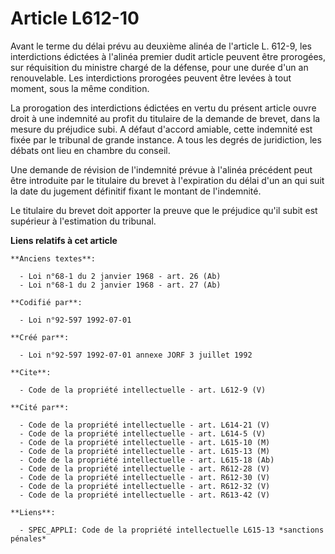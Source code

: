 # Article L612-10

Avant le terme du délai prévu au deuxième alinéa de l'article L. 612-9, les interdictions édictées à l'alinéa premier dudit
article peuvent être prorogées, sur réquisition du ministre chargé de la défense, pour une durée d'un an renouvelable. Les
interdictions prorogées peuvent être levées à tout moment, sous la même condition. 

La prorogation des interdictions édictées en vertu du présent article ouvre droit à une indemnité au profit du titulaire de
la demande de brevet, dans la mesure du préjudice subi. A défaut d'accord amiable, cette indemnité est fixée par le tribunal
de grande instance. A tous les degrés de juridiction, les débats ont lieu en chambre du conseil. 

Une demande de révision de l'indemnité prévue à l'alinéa précédent peut être introduite par le titulaire du brevet à
l'expiration du délai d'un an qui suit la date du jugement définitif fixant le montant de l'indemnité. 

Le titulaire du brevet doit apporter la preuve que le préjudice qu'il subit est supérieur à l'estimation du tribunal.

**Liens relatifs à cet article**

	**Anciens textes**:

	  - Loi n°68-1 du 2 janvier 1968 - art. 26 (Ab)
	  - Loi n°68-1 du 2 janvier 1968 - art. 27 (Ab)

	**Codifié par**:

	  - Loi n°92-597 1992-07-01

	**Créé par**:

	  - Loi n°92-597 1992-07-01 annexe JORF 3 juillet 1992

	**Cite**:

	  - Code de la propriété intellectuelle - art. L612-9 (V)

	**Cité par**:

	  - Code de la propriété intellectuelle - art. L614-21 (V)
	  - Code de la propriété intellectuelle - art. L614-5 (V)
	  - Code de la propriété intellectuelle - art. L615-10 (M)
	  - Code de la propriété intellectuelle - art. L615-13 (M)
	  - Code de la propriété intellectuelle - art. L615-18 (Ab)
	  - Code de la propriété intellectuelle - art. R612-28 (V)
	  - Code de la propriété intellectuelle - art. R612-30 (V)
	  - Code de la propriété intellectuelle - art. R612-32 (V)
	  - Code de la propriété intellectuelle - art. R613-42 (V)

	**Liens**:

	  - SPEC_APPLI: Code de la propriété intellectuelle L615-13 *sanctions pénales*
